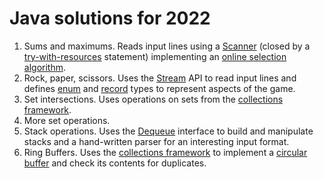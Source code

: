 # Java solutions for 2022

 1. Sums and maximums. Reads input lines using a [Scanner](https://docs.oracle.com/en/java/javase/19/docs/api/java.base/java/util/Scanner.html) (closed by a [try-with-resources](https://docs.oracle.com/javase/tutorial/essential/exceptions/tryResourceClose.html) statement) implementing an [online selection algorithm](https://en.m.wikipedia.org/wiki/Selection_algorithm#Online_selection_algorithm).
 1. Rock, paper, scissors. Uses the [Stream](https://docs.oracle.com/en/java/javase/19/docs/api/java.base/java/util/stream/package-summary.html) API to read input lines and defines [enum](https://docs.oracle.com/javase/tutorial/java/javaOO/enum.html) and [record](https://openjdk.org/jeps/395) types to represent aspects of the game.
 1. Set intersections. Uses operations on sets from the [collections framework].
 1. More set operations.
 1. Stack operations. Uses the [Dequeue](https://download.java.net/java/early_access/panama/docs/api/java.base/java/util/Deque.html) interface to build and manipulate stacks and a hand-written parser for an interesting input format.
 1. Ring Buffers. Uses the [collections framework] to implement a [circular buffer](https://en.wikipedia.org/wiki/Circular_buffer) and check its contents for duplicates.

[collections framework]: https://docs.oracle.com/javase/tutorial/collections/index.html
